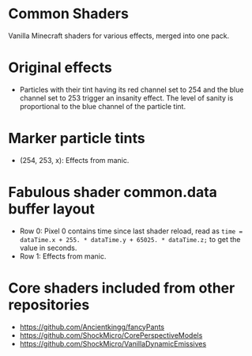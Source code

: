 # Common Shaders
 Vanilla Minecraft shaders for various effects, merged into one pack.

# Original effects
* Particles with their tint having its red channel set to 254 and the blue channel set to 253 trigger an insanity effect. The level of sanity is proportional to the blue channel of the particle tint.

# Marker particle tints
* (254, 253, x): Effects from manic.

# Fabulous shader common.data buffer layout
* Row 0: Pixel 0 contains time since last shader reload, read as `time = dataTime.x + 255. * dataTime.y + 65025. * dataTime.z;` to get the value in seconds.
* Row 1: Effects from manic.

# Core shaders included from other repositories
* https://github.com/Ancientkingg/fancyPants
* https://github.com/ShockMicro/CorePerspectiveModels
* https://github.com/ShockMicro/VanillaDynamicEmissives
